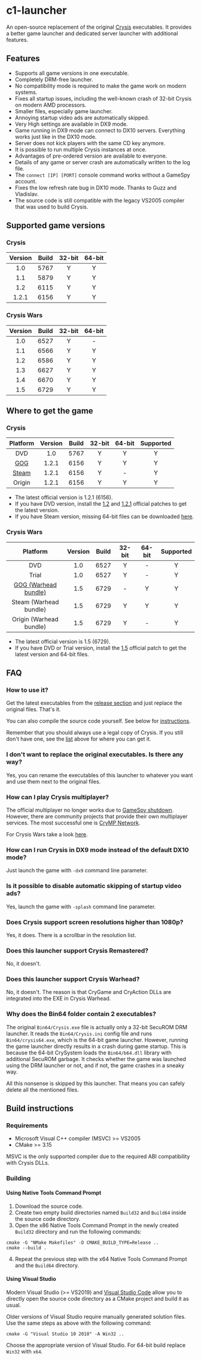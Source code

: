 # c1-launcher

An open-source replacement of the original [Crysis](https://en.wikipedia.org/wiki/Crysis_(video_game)) executables.
It provides a better game launcher and dedicated server launcher with additional features.

## Features

- Supports all game versions in one executable.
- Completely DRM-free launcher.
- No compatibility mode is required to make the game work on modern systems.
- Fixes all startup issues, including the well-known crash of 32-bit Crysis on modern AMD processors.
- Smaller files, especially game launcher.
- Annoying startup video ads are automatically skipped.
- Very High settings are available in DX9 mode.
- Game running in DX9 mode can connect to DX10 servers. Everything works just like in the DX10 mode.
- Server does not kick players with the same CD key anymore.
- It is possible to run multiple Crysis instances at once.
- Advantages of pre-ordered version are available to everyone.
- Details of any game or server crash are automatically written to the log file.
- The `connect [IP] [PORT]` console command works without a GameSpy account.
- Fixes the low refresh rate bug in DX10 mode. Thanks to Guzz and Vladislav.
- The source code is still compatible with the legacy VS2005 compiler that was used to build Crysis.

## Supported game versions

### Crysis

| Version | Build | 32-bit | 64-bit |
| :-----: | :---: | :----: | :----: |
| 1.0     | 5767  | Y      | Y      |
| 1.1     | 5879  | Y      | Y      |
| 1.2     | 6115  | Y      | Y      |
| 1.2.1   | 6156  | Y      | Y      |

### Crysis Wars

| Version | Build | 32-bit | 64-bit |
| :-----: | :---: | :----: | :----: |
| 1.0     | 6527  | Y      | -      |
| 1.1     | 6566  | Y      | Y      |
| 1.2     | 6586  | Y      | Y      |
| 1.3     | 6627  | Y      | Y      |
| 1.4     | 6670  | Y      | Y      |
| 1.5     | 6729  | Y      | Y      |

## Where to get the game

### Crysis

| Platform                                                          | Version | Build | 32-bit | 64-bit | Supported |
| :---------------------------------------------------------------: | :-----: | :---: | :----: | :----: | :-------: |
| DVD                                                               | 1.0     | 5767  | Y      | Y      | Y         |
| [GOG](https://www.gog.com/game/crysis)                            | 1.2.1   | 6156  | Y      | Y      | Y         |
| [Steam](https://store.steampowered.com/app/17300/Crysis/)         | 1.2.1   | 6156  | Y      | -      | Y         |
| Origin                                                            | 1.2.1   | 6156  | Y      | Y      | Y         |

- The latest official version is 1.2.1 (6156).
- If you have DVD version, install the
[1.2](https://crysis.nullptr.one/Crysis_Patch_1_2.exe) and
[1.2.1](https://crysis.nullptr.one/Crysis_Patch_1_2_1.exe) official patches to get the latest version.
- If you have Steam version, missing 64-bit files can be downloaded
[here](https://crysis.nullptr.one/Crysis_6156_Bin64.zip).

### Crysis Wars

| Platform                                                          | Version | Build | 32-bit | 64-bit | Supported |
| :---------------------------------------------------------------: | :-----: | :---: | :----: | :----: | :-------: |
| DVD                                                               | 1.0     | 6527  | Y      | -      | Y         |
| Trial                                                             | 1.0     | 6527  | Y      | -      | Y         |
| [GOG (Warhead bundle)](https://www.gog.com/game/crysiswarhead)    | 1.5     | 6729  | -      | Y      | Y         |
| Steam (Warhead bundle)                                            | 1.5     | 6729  | Y      | Y      | Y         |
| Origin (Warhead bundle)                                           | 1.5     | 6729  | Y      | -      | Y         |

- The latest official version is 1.5 (6729).
- If you have DVD or Trial version, install the
[1.5](https://crysis.nullptr.one/CrysisWars_patch5.exe) official patch to get the latest version and 64-bit files.

## FAQ

### How to use it?

Get the latest executables from the [release section](../../releases) and just replace the original files. That's it.

You can also compile the source code yourself. See below for [instructions](#build-instructions).

Remember that you should always use a legal copy of Crysis.
If you still don't have one, see the [list](#where-to-get-the-game) above for where you can get it.

### I don't want to replace the original executables. Is there any way?

Yes, you can rename the executables of this launcher to whatever you want and use them next to the original files.

### How can I play Crysis multiplayer?

The official multiplayer no longer works due to [GameSpy shutdown](https://en.wikipedia.org/wiki/GameSpy#Shutdown).
However, there are community projects that provide their own multiplayer services.
The most successful one is [CryMP Network](https://crymp.net).

For Crysis Wars take a look [here](https://crysiswarsmp.com).

### How can I run Crysis in DX9 mode instead of the default DX10 mode?

Just launch the game with `-dx9` command line parameter.

### Is it possible to disable automatic skipping of startup video ads?

Yes, launch the game with `-splash` command line parameter.

### Does Crysis support screen resolutions higher than 1080p?

Yes, it does. There is a scrollbar in the resolution list.

### Does this launcher support Crysis Remastered?

No, it doesn't.

### Does this launcher support Crysis Warhead?

No, it doesn't. The reason is that CryGame and CryAction DLLs are integrated into the EXE in Crysis Warhead.

### Why does the Bin64 folder contain 2 executables?

The original `Bin64/Crysis.exe` file is actually only a 32-bit SecuROM DRM launcher. It reads the `Bin64/Crysis.ini`
config file and runs `Bin64/crysis64.exe`, which is the 64-bit game launcher. However, running the game launcher
directly results in a crash during game startup. This is because the 64-bit CrySystem loads the `Bin64/b64.dll`
library with additional SecuROM garbage. It checks whether the game was launched using the DRM launcher or not,
and if not, the game crashes in a sneaky way.

All this nonsense is skipped by this launcher. That means you can safely delete all the mentioned files.

## Build instructions

### Requirements

- Microsoft Visual C++ compiler (MSVC) >= VS2005
- CMake >= 3.15

MSVC is the only supported compiler due to the required ABI compatibility with Crysis DLLs.

### Building

#### Using Native Tools Command Prompt

1. Download the source code.
2. Create two empty build directories named `Build32` and `Build64` inside the source code directory.
3. Open the x86 Native Tools Command Prompt in the newly created `Build32` directory and run the following commands:

```
cmake -G "NMake Makefiles" -D CMAKE_BUILD_TYPE=Release ..
cmake --build .
```

4. Repeat the previous step with the x64 Native Tools Command Prompt and the `Build64` directory.

#### Using Visual Studio

Modern Visual Studio (>= VS2019) and [Visual Studio Code](https://code.visualstudio.com/docs/cpp/config-msvc) allow you
to directly open the source code directory as a CMake project and build it as usual.

Older versions of Visual Studio require manually generated solution files.
Use the same steps as above with the following command:

```
cmake -G "Visual Studio 10 2010" -A Win32 ..
```

Choose the appropriate version of Visual Studio. For 64-bit build replace `Win32` with `x64`.
